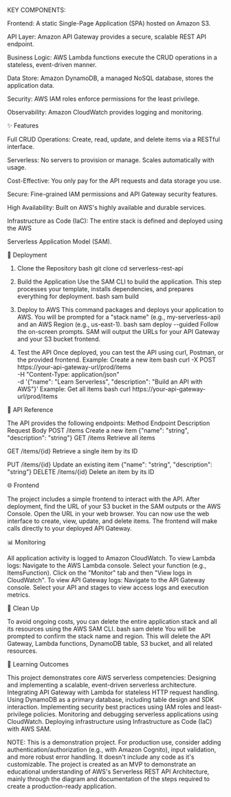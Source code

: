 KEY COMPONENTS:

Frontend: A static Single-Page Application (SPA) hosted on Amazon S3.

API Layer: Amazon API Gateway provides a secure, scalable REST API endpoint.

Business Logic: AWS Lambda functions execute the CRUD operations in a stateless, event-driven manner.

Data Store: Amazon DynamoDB, a managed NoSQL database, stores the application data.

Security: AWS IAM roles enforce permissions for the least privilege.

Observability: Amazon CloudWatch provides logging and monitoring.

✨ Features

Full CRUD Operations: Create, read, update, and delete items via a RESTful interface.

Serverless: No servers to provision or manage. Scales automatically with usage.

Cost-Effective: You only pay for the API requests and data storage you use.

Secure: Fine-grained IAM permissions and API Gateway security features.

High Availability: Built on AWS's highly available and durable services.

Infrastructure as Code (IaC): The entire stack is defined and deployed using the AWS 

Serverless Application Model (SAM).

🚀 Deployment

1. Clone the Repository
bash
git clone <your-repo-url>
cd serverless-rest-api

3. Build the Application
Use the SAM CLI to build the application. This step processes your template, installs dependencies, and prepares everything for deployment.
bash
sam build

4. Deploy to AWS
This command packages and deploys your application to AWS. You will be prompted for a "stack name" (e.g., my-serverless-api) and an AWS Region (e.g., us-east-1).
bash
sam deploy --guided
Follow the on-screen prompts. SAM will output the URLs for your API Gateway and your S3 bucket frontend.

6. Test the API
Once deployed, you can test the API using curl, Postman, or the provided frontend.
Example: Create a new item
bash
curl -X POST https://your-api-gateway-url/prod/items \
  -H "Content-Type: application/json" \
  -d '{"name": "Learn Serverless", "description": "Build an API with AWS"}'
Example: Get all items
bash
curl https://your-api-gateway-url/prod/items

📖 API Reference

The API provides the following endpoints:
Method
Endpoint
Description
Request Body
POST
/items
Create a new item
{"name": "string", "description": "string"}
GET
/items
Retrieve all items

GET
/items/{id}
Retrieve a single item by its ID

PUT
/items/{id}
Update an existing item
{"name": "string", "description": "string"}
DELETE
/items/{id}
Delete an item by its ID


🌐 Frontend

The project includes a simple frontend to interact with the API.
After deployment, find the URL of your S3 bucket in the SAM outputs or the AWS Console.
Open the URL in your web browser.
You can now use the web interface to create, view, update, and delete items. The frontend will make calls directly to your deployed API Gateway.

📊 Monitoring

All application activity is logged to Amazon CloudWatch.
To view Lambda logs:
Navigate to the AWS Lambda console.
Select your function (e.g., ItemsFunction).
Click on the "Monitor" tab and then "View logs in CloudWatch".
To view API Gateway logs:
Navigate to the API Gateway console.
Select your API and stages to view access logs and execution metrics.


🧹 Clean Up

To avoid ongoing costs, you can delete the entire application stack and all its resources using the AWS SAM CLI.
bash
sam delete
You will be prompted to confirm the stack name and region. This will delete the API Gateway, Lambda functions, DynamoDB table, S3 bucket, and all related resources.

🎯 Learning Outcomes

This project demonstrates core AWS serverless competencies:
Designing and implementing a scalable, event-driven serverless architecture.
Integrating API Gateway with Lambda for stateless HTTP request handling.
Using DynamoDB as a primary database, including table design and SDK interaction.
Implementing security best practices using IAM roles and least-privilege policies.
Monitoring and debugging serverless applications using CloudWatch.
Deploying infrastructure using Infrastructure as Code (IaC) with AWS SAM.

NOTE: This is a demonstration project. For production use, consider adding authentication/authorization (e.g., with Amazon Cognito), input validation, and more robust error handling. It doesn't include any code as it's customizable. The project is created as an MVP to demonstrate an educational understanding of AWS's Serverless REST API Architecture, mainly through the diagram and documentation of the steps required to create a production-ready application.



